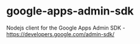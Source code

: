 google-apps-admin-sdk
=====================

Nodejs client for the Google Apps Admin SDK - https://developers.google.com/admin-sdk/
